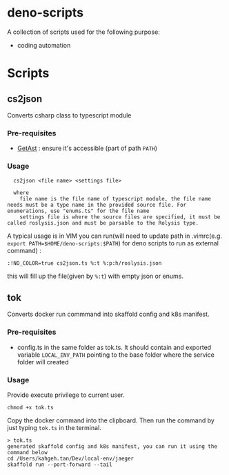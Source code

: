 # deno-scripts

A collection of scripts used for the following purpose:

- coding automation

# Scripts

## cs2json

Converts csharp class to typescript module

### Pre-requisites

- [GetAst](https://github.com/kahgeh/GetAst) : ensure it's accessible (part of path `PATH`)

### Usage

```
  cs2json <file name> <settings file>

  where
    file name is the file name of typescript module, the file name needs must be a type name in the provided source file. For enumerations, use "enums.ts" for the file name
    settings file is where the source files are specified, it must be called roslysis.json and must be parsable to the Rolysis type.

```

A typical usage is in VIM you can run(will need to update path in .vimrc(e.g. `export PATH=$HOME/deno-scripts:$PATH`) for deno scripts to run as external command) :

```
:!NO_COLOR=true cs2json.ts %:t %:p:h/roslysis.json
```

this will fill up the file(given by `%:t`) with empty json or enums.

## tok

Converts docker run commmand into skaffold config and k8s manifest.

### Pre-requisites

- config.ts in the same folder as tok.ts. It should contain and exported variable `LOCAL_ENV_PATH` pointing to the base folder where the service folder will created

### Usage

Provide execute privilege to current user.

`chmod +x tok.ts`

Copy the docker command into the clipboard. Then run the command by just typing `tok.ts` in the terminal.

```
> tok.ts
generated skaffold config and k8s manifest, you can run it using the command below
cd /Users/kahgeh.tan/Dev/local-env/jaeger
skaffold run --port-forward --tail
```
